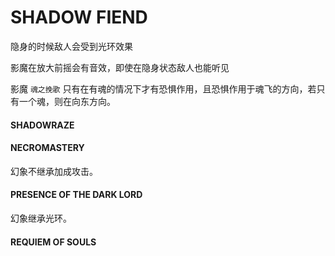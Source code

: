 # SHADOW FIEND

隐身的时候敌人会受到光环效果

影魔在放大前摇会有音效，即使在隐身状态敌人也能听见

影魔 `魂之挽歌` 只有在有魂的情况下才有恐惧作用，且恐惧作用于魂飞的方向，若只有一个魂，则在向东方向。

#### SHADOWRAZE



#### NECROMASTERY

幻象不继承加成攻击。

#### PRESENCE OF THE DARK LORD

幻象继承光环。

#### REQUIEM OF SOULS